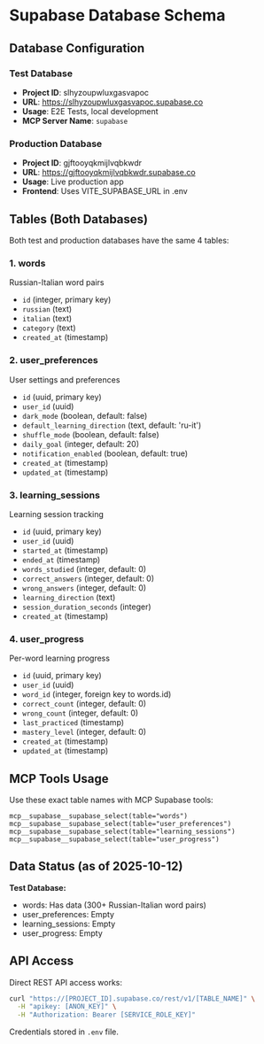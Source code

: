 # Supabase Database Schema

## Database Configuration

### Test Database
- **Project ID**: slhyzoupwluxgasvapoc
- **URL**: https://slhyzoupwluxgasvapoc.supabase.co
- **Usage**: E2E Tests, local development
- **MCP Server Name**: `supabase`

### Production Database
- **Project ID**: gjftooyqkmijlvqbkwdr
- **URL**: https://gjftooyqkmijlvqbkwdr.supabase.co
- **Usage**: Live production app
- **Frontend**: Uses VITE_SUPABASE_URL in .env

## Tables (Both Databases)

Both test and production databases have the same 4 tables:

### 1. words
Russian-Italian word pairs
- `id` (integer, primary key)
- `russian` (text)
- `italian` (text)
- `category` (text)
- `created_at` (timestamp)

### 2. user_preferences
User settings and preferences
- `id` (uuid, primary key)
- `user_id` (uuid)
- `dark_mode` (boolean, default: false)
- `default_learning_direction` (text, default: 'ru-it')
- `shuffle_mode` (boolean, default: false)
- `daily_goal` (integer, default: 20)
- `notification_enabled` (boolean, default: true)
- `created_at` (timestamp)
- `updated_at` (timestamp)

### 3. learning_sessions
Learning session tracking
- `id` (uuid, primary key)
- `user_id` (uuid)
- `started_at` (timestamp)
- `ended_at` (timestamp)
- `words_studied` (integer, default: 0)
- `correct_answers` (integer, default: 0)
- `wrong_answers` (integer, default: 0)
- `learning_direction` (text)
- `session_duration_seconds` (integer)
- `created_at` (timestamp)

### 4. user_progress
Per-word learning progress
- `id` (uuid, primary key)
- `user_id` (uuid)
- `word_id` (integer, foreign key to words.id)
- `correct_count` (integer, default: 0)
- `wrong_count` (integer, default: 0)
- `last_practiced` (timestamp)
- `mastery_level` (integer, default: 0)
- `created_at` (timestamp)
- `updated_at` (timestamp)

## MCP Tools Usage

Use these exact table names with MCP Supabase tools:
```
mcp__supabase__supabase_select(table="words")
mcp__supabase__supabase_select(table="user_preferences")
mcp__supabase__supabase_select(table="learning_sessions")
mcp__supabase__supabase_select(table="user_progress")
```

## Data Status (as of 2025-10-12)

**Test Database:**
- words: Has data (300+ Russian-Italian word pairs)
- user_preferences: Empty
- learning_sessions: Empty
- user_progress: Empty

## API Access

Direct REST API access works:
```bash
curl "https://[PROJECT_ID].supabase.co/rest/v1/[TABLE_NAME]" \
  -H "apikey: [ANON_KEY]" \
  -H "Authorization: Bearer [SERVICE_ROLE_KEY]"
```

Credentials stored in `.env` file.
